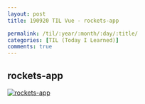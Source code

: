 ```yaml
---
layout: post
title: 190920 TIL Vue - rockets-app

permalink: /til/:year/:month/:day/:title/
categories: [TIL (Today I Learned)]
comments: true
---
```


## **rockets-app**

[![rockets-app](http://img.youtube.com/vi/lRE03MBZnuY/0.jpg)](http://www.youtube.com/watch?v=lRE03MBZnuY "rockets-app")
